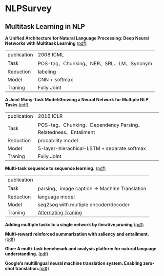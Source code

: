 # NLPSurvey
## Multitask Learning in NLP

**A Unified Architecture for Natural Language Processing: Deep Neural Networks with Multitask Learning** [(pdf)](https://ronan.collobert.com/pub/matos/2008_nlp_icml.pdf)

|||
|--|--|
|publication|2008 ICML|
|Task|POS-tag、Chunking、NER、SRL、LM、Synonym|
|Reduction|labeling|
|Model|CNN + softmax|
|Traning|Fully Joint| 
 
 
**A Joint Many-Task Model:Growing a Neural Network for Multiple NLP Tasks** [(pdf)](https://arxiv.org/pdf/1611.01587.pdf)

|||
|--|--|
|publication|2016 ICLR|
|Task|POS-tag、Chunking、Dependency Parsing、Relatedness、Entailment|
|Reduction|probability model|
|Model|5-layer-hierachical-LSTM + separate softmax|
|Traning|Fully Joint| 


**Multi-task sequence to sequence learning.** [(pdf)](https://arxiv.org/pdf/1511.06114.pdf)

|||
|--|--|
|publication||
|Task|parsing、image caption -> Machine Translation|
|Reduction|language model|
|Model|seq2seq with multiple encoder/decoder|
|Traning|[Alternating Traning](https://www.aclweb.org/anthology/P/P15/P15-1166.pdf)| 

**Adding multiple tasks to a single network by iterative pruning** [(pdf)](https://arxiv.org/pdf/1711.05769.pdf)

**Multi-reward reinforced summarization with saliency and entailment.** [(pdf)](https://arxiv.org/pdf/1804.06451.pdf)

**Glue: A multi-task benchmark and analysis platform for natural language understanding.** [(pdf)](https://arxiv.org/pdf/1804.07461.pdf)

**Google’s multilingual neural machine translation system: Enabling zero-shot translation.**[(pdf)](https://arxiv.org/pdf/1611.04558.pdf)
